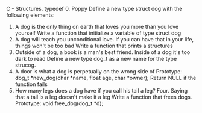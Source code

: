 C - Structures, typedef
0. Poppy
Define a new type struct dog with the following elements:

1. A dog is the only thing on earth that loves you more than you love yourself
Write a function that initialize a variable of type struct dog
2. A dog will teach you unconditional love. If you can have that in your life, things won't be too bad
Write a function that prints a structures
3. Outside of a dog, a book is a man's best friend. Inside of a dog it's too dark to read
Define a new type dog_t as a new name for the type strucog.
4. A door is what a dog is perpetually on the wrong side of
Prototype: dog_t *new_dog(char *name, float age, char *owner);
Return NULL if the function fails
5. How many legs does a dog have if you call his tail a leg? Four. Saying that a tail is a leg doesn't make it a leg
Write a function that frees dogs.
Prototype: void free_dog(dog_t *d);
